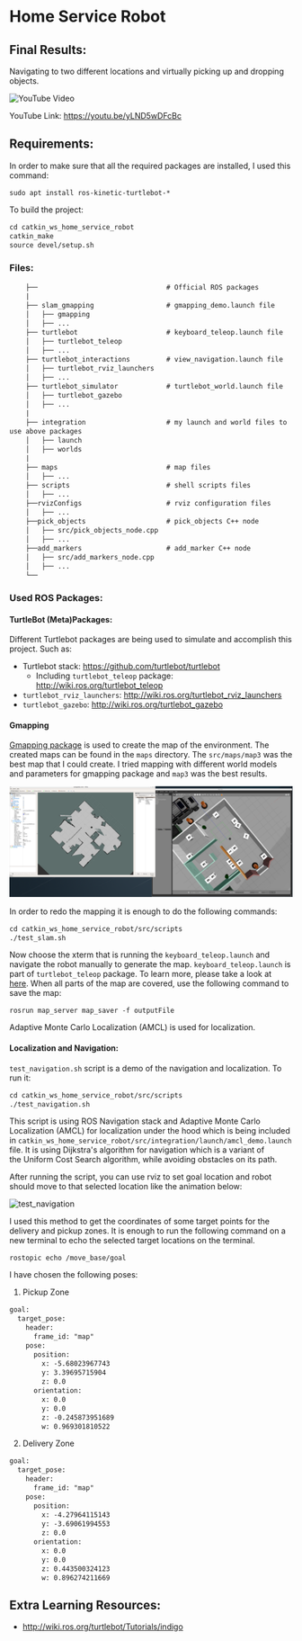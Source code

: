 # Home Service Robot

## Final Results:
Navigating to two different locations and virtually picking up and dropping objects.

![[YouTube Video](https://youtu.be/yLND5wDFcBc)](final_results.gif)

YouTube Link: https://youtu.be/yLND5wDFcBc

## Requirements:
In order to make sure that all the required packages are installed, I used this command:
```
sudo apt install ros-kinetic-turtlebot-*
```

To build the project:
```
cd catkin_ws_home_service_robot
catkin_make
source devel/setup.sh
```

### Files:

```
    ├──                                # Official ROS packages
    |
    ├── slam_gmapping                  # gmapping_demo.launch file                   
    │   ├── gmapping
    │   ├── ...
    ├── turtlebot                      # keyboard_teleop.launch file
    │   ├── turtlebot_teleop
    │   ├── ...
    ├── turtlebot_interactions         # view_navigation.launch file      
    │   ├── turtlebot_rviz_launchers
    │   ├── ...
    ├── turtlebot_simulator            # turtlebot_world.launch file 
    │   ├── turtlebot_gazebo
    │   ├── ...
    |
    ├── integration                    # my launch and world files to use above packages
    │   ├── launch
    │   ├── worlds
    |
    ├── maps                           # map files
    │   ├── ...
    ├── scripts                        # shell scripts files
    │   ├── ...
    ├──rvizConfigs                     # rviz configuration files
    │   ├── ...
    ├──pick_objects                    # pick_objects C++ node
    │   ├── src/pick_objects_node.cpp
    │   ├── ...
    ├──add_markers                     # add_marker C++ node
    │   ├── src/add_markers_node.cpp
    │   ├── ...
    └──
```

### Used ROS Packages:

#### TurtleBot (Meta)Packages:
Different Turtlebot packages are being used to simulate and accomplish this project. Such as:
* Turtlebot stack: https://github.com/turtlebot/turtlebot
    * Including `turtlebot_teleop` package: http://wiki.ros.org/turtlebot_teleop
* `turtlebot_rviz_launchers`: http://wiki.ros.org/turtlebot_rviz_launchers
* `turtlebot_gazebo`: http://wiki.ros.org/turtlebot_gazebo

#### Gmapping
[Gmapping package](http://wiki.ros.org/gmapping) is used to create the map of the environment. The created maps can be found in the `maps` directory. The `src/maps/map3` was the best map that I could create. I tried mapping with different world models and parameters for gmapping package and `map3` was the best results.

![map3](src/maps/map3.png)

In order to redo the mapping it is enough to do the following commands:
```
cd catkin_ws_home_service_robot/src/scripts
./test_slam.sh
```
Now choose the xterm that is running the `keyboard_teleop.launch` 
and navigate the robot manually to generate the map. 
`keyboard_teleop.launch` is part of `turtlebot_teleop` package. 
To learn more, please take a look at 
[here](http://wiki.ros.org/turtlebot_teleop).
When all parts of the map are covered, use the following command to save the map:
```
rosrun map_server map_saver -f outputFile
```

Adaptive Monte Carlo Localization (AMCL) is used for localization.

#### Localization and Navigation:
`test_navigation.sh` script is a demo of the navigation and localization. To run it:
```
cd catkin_ws_home_service_robot/src/scripts
./test_navigation.sh
```
This script is using ROS Navigation stack and Adaptive Monte Carlo 
Localization (AMCL) for localization under the hood which is being 
included in `catkin_ws_home_service_robot/src/integration/launch/amcl_demo.launch` file.
It is using Dijkstra's algorithm for navigation which is a variant of \
the Uniform Cost Search algorithm, while avoiding obstacles on its path.

After running the script, you can use rviz to set goal location and robot should 
move to that selected location like the animation below:

![test_navigation](test_navigation.gif)

I used this method to get the coordinates of some target points for the delivery and pickup zones. 
It is enough to run the following command on a new terminal to echo the selected target locations 
on the terminal.

```
rostopic echo /move_base/goal 
```

I have chosen the following poses:
1. Pickup Zone
```
goal: 
  target_pose: 
    header: 
      frame_id: "map"
    pose: 
      position: 
        x: -5.68023967743
        y: 3.39695715904
        z: 0.0
      orientation: 
        x: 0.0
        y: 0.0
        z: -0.245873951689
        w: 0.969301810522
```
2. Delivery Zone
```
goal: 
  target_pose: 
    header: 
      frame_id: "map"
    pose: 
      position: 
        x: -4.27964115143
        y: -3.69061994553
        z: 0.0
      orientation: 
        x: 0.0
        y: 0.0
        z: 0.443500324123
        w: 0.896274211669
```

## Extra Learning Resources:
* http://wiki.ros.org/turtlebot/Tutorials/indigo